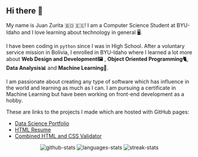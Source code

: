 ## Hi there 👋

My name is Juan Zurita 🇧🇴 🇪🇸! I am a Computer Science Student at BYU-Idaho and I love learning about technology in general 🖥️.

I have been coding in `python` since I was in High School. After a voluntary service mission in Bolivia, I enrolled in BYU-Idaho where I learned a lot more about **Web Design and Development🖼️** , **Object Oriented Programming🐈**, **Data Analysis📊** and **Machine Learning🤖**.

I am passionate about creating any type of software which has influence in the world and learning as much as I can. I am pursuing a certificate in Machine Learning but have been working on front-end development as a hobby.


These are links to the projects I made which are hosted with GitHub pages:

  - [Data Science Portfolio](https://juan-zv.github.io/data-science-portfolio/)
  - [HTML Resume](https://juan-zv.github.io/html-resume/)
  - [Combined HTML and CSS Validator](https://juan-zv.github.io/combined-validator-vanillajs/)

<div align="center">
  
<img src="https://github-readme-stats.vercel.app/api?username=juan-zv&show_icons=true&theme=dark&count_private=true&hide=prs&include_all_commits=true&hide_border=true" alt="github-stats">
  
<!-- ![Juan Zurita's GitHub stats](https://github-readme-stats.vercel.app/api?username=juan-zv&show_icons=true&theme=dark&count_private=true&hide=prs&include_all_commits=true&hide_border=true) -->

<img src="https://github-readme-stats.vercel.app/api?username=juan-zv&show_icons=true&theme=dark&count_private=true&hide=prs&include_all_commits=true&hide_border=true" alt="languages-stats">

<!-- ![Top Langs](https://github-readme-stats.vercel.app/api/top-langs/?username=juan-zv&layout=compact&theme=dark&hide=html,css&hide_border=true) -->

<img src="https://github-readme-stats.vercel.app/api?username=juan-zv&show_icons=true&theme=dark&count_private=true&hide=prs&include_all_commits=true&hide_border=true" alt="streak-stats">

<!-- ![Juan Zurita's GitHub streak](https://github-readme-streak-stats.herokuapp.com/?user=juan-zv&theme=dark&date_format=j%20M%5B%20Y%5D&hide_border=true) -->

</div>

